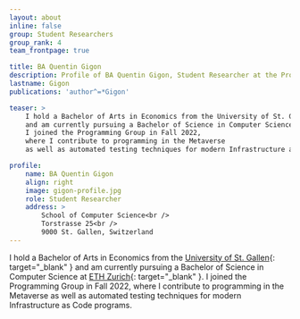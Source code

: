 ```yaml
---
layout: about
inline: false
group: Student Researchers
group_rank: 4
team_frontpage: true

title: BA Quentin Gigon
description: Profile of BA Quentin Gigon, Student Researcher at the Programming Group.
lastname: Gigon
publications: 'author^=*Gigon'

teaser: >
    I hold a Bachelor of Arts in Economics from the University of St. Gallen
    and am currently pursuing a Bachelor of Science in Computer Science at ETH Zurich.
    I joined the Programming Group in Fall 2022,
    where I contribute to programming in the Metaverse
    as well as automated testing techniques for modern Infrastructure as Code programs.

profile:
    name: BA Quentin Gigon
    align: right
    image: gigon-profile.jpg
    role: Student Researcher
    address: >
        School of Computer Science<br />
        Torstrasse 25<br />
        9000 St. Gallen, Switzerland
---
```


I hold a Bachelor of Arts in Economics from the [University of St. Gallen](https://www.unisg.ch/){: target="_blank" }
and am currently pursuing a Bachelor of Science in Computer Science at [ETH Zurich](https://ethz.ch/){: target="_blank" }.
I joined the Programming Group in Fall 2022,
where I contribute to programming in the Metaverse
as well as automated testing techniques for modern Infrastructure as Code programs.
